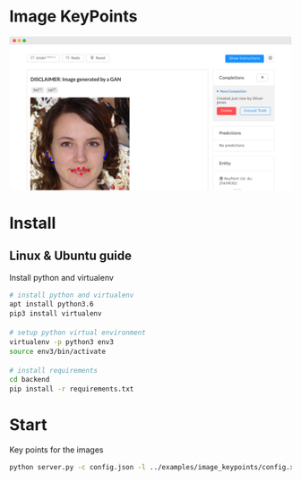 
# Image KeyPoints

![Image KeyPoints](/images/screenshots/image_keypoints.png "Image KeyPoints")

# Install

## Linux & Ubuntu guide

Install python and virtualenv 

```bash
# install python and virtualenv 
apt install python3.6
pip3 install virtualenv

# setup python virtual environment 
virtualenv -p python3 env3
source env3/bin/activate

# install requirements 
cd backend
pip install -r requirements.txt
```

# Start

Key points for the images

```bash
python server.py -c config.json -l ../examples/image_keypoints/config.xml -i ../examples/image_keypoints/tasks.json -o output
```
